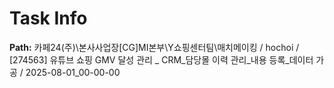 # Task Info

**Path:** 카페24(주)\본사사업장\[CG]MI본부\Y쇼핑센터팀\매치메이킹 / hochoi / [274563] 유튜브 쇼핑 GMV 달성 관리 _ CRM_담당몰 이력 관리_내용 등록_데이터 가공 / 2025-08-01_00-00-00

